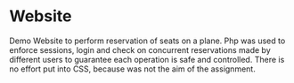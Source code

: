# Website
Demo Website to perform reservation of seats on a plane. Php was used to enforce sessions, login and check on concurrent reservations made by different users to guarantee each operation is safe and controlled.
There is no effort put into CSS, because was not the aim of the assignment.
